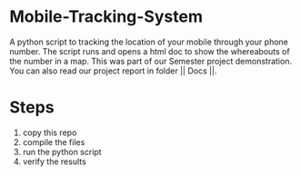 # Mobile-Tracking-System

A python script to tracking the location of your mobile through your phone number. The script runs and opens a html doc to show the whereabouts of the number in a map.
This was part of our Semester project demonstration. You can also read our project report in folder || Docs ||.


# Steps
 1. copy this repo
 2. compile the files
 3. run the python script
 4. verify the results
